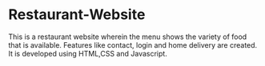 # Restaurant-Website

This is a restaurant website wherein the menu shows the variety of food that is available.
Features like contact, login and home delivery are created.
It is developed using HTML,CSS and Javascript.
